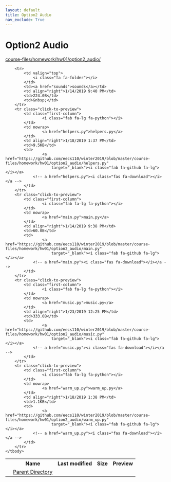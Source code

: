```yaml
---
layout: default
title: Option2 Audio
nav_exclude: True
---
```


# Option2 Audio

[course-files/homework/hw01/option2_audio/](.)

<table class="tbl-files">
    <tbody>
        <tr>
            <th valign="top"></th>
            <th>Name</th>
            <th>Last modified</th>
            <th>Size</th>
            <th>Preview</th>
        </tr>
        <tr>
            <td valign="top">
                <i class="fa fa-folder-open"></i>
            </td>
            <td><a href="../">Parent Directory</a></td>
            <td>&nbsp;</td>
            <td>&nbsp;</td>
            <td>&nbsp;</td>
        </tr>

        <tr>
            <td valign="top">
                <i class="fa fa-folder"></i>
            </td>
            <td><a href="sounds">sounds</a></td>
            <td align="right">1/14/2019 9:40 PM</td>
            <td>224.0B</td>
            <td>&nbsp;</td>
        </tr>
        <tr class="click-to-preview">
            <td class="first-column">
                    <i class="fab fa-lg fa-python"></i>
            </td>
            <td nowrap>
                    <a href="helpers.py">helpers.py</a>
            </td>
            <td align="right">1/18/2019 1:37 PM</td>
            <td>9.5KB</td>
            <td>
                    <a href="https://github.com/eecs110/winter2019/blob/master/course-files/homework/hw01/option2_audio/helpers.py" 
                        target="_blank"><i class="fab fa-github fa-lg"></i></a>
                <!-- a href="helpers.py"><i class="fas fa-download"></i></a -->
            </td>
        </tr>
        <tr class="click-to-preview">
            <td class="first-column">
                    <i class="fab fa-lg fa-python"></i>
            </td>
            <td nowrap>
                    <a href="main.py">main.py</a>
            </td>
            <td align="right">1/14/2019 9:38 PM</td>
            <td>60.0B</td>
            <td>
                    <a href="https://github.com/eecs110/winter2019/blob/master/course-files/homework/hw01/option2_audio/main.py" 
                        target="_blank"><i class="fab fa-github fa-lg"></i></a>
                <!-- a href="main.py"><i class="fas fa-download"></i></a -->
            </td>
        </tr>
        <tr class="click-to-preview">
            <td class="first-column">
                    <i class="fab fa-lg fa-python"></i>
            </td>
            <td nowrap>
                    <a href="music.py">music.py</a>
            </td>
            <td align="right">1/23/2019 12:25 PM</td>
            <td>333.0B</td>
            <td>
                    <a href="https://github.com/eecs110/winter2019/blob/master/course-files/homework/hw01/option2_audio/music.py" 
                        target="_blank"><i class="fab fa-github fa-lg"></i></a>
                <!-- a href="music.py"><i class="fas fa-download"></i></a -->
            </td>
        </tr>
        <tr class="click-to-preview">
            <td class="first-column">
                    <i class="fab fa-lg fa-python"></i>
            </td>
            <td nowrap>
                    <a href="warm_up.py">warm_up.py</a>
            </td>
            <td align="right">1/18/2019 1:38 PM</td>
            <td>1.1KB</td>
            <td>
                    <a href="https://github.com/eecs110/winter2019/blob/master/course-files/homework/hw01/option2_audio/warm_up.py" 
                        target="_blank"><i class="fab fa-github fa-lg"></i></a>
                <!-- a href="warm_up.py"><i class="fas fa-download"></i></a -->
            </td>
        </tr>
    </tbody>
</table>

